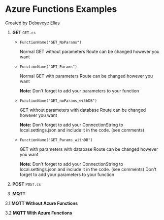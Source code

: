 # Azure Functions Examples
Created by Debaveye Elias

1. **GET** `GET.cs`

	* `FunctionName("GET_NoParams")`

		Normal GET without parameters
		Route can be changed however you want


	* `FunctionName("GET_Params")`

		Normal GET with parameters
		Route can be changed however you want
		
		**Note:**
		Don't forget to add your parameters to your function


	* `FunctionName("GET_noParams_withDB")`

		GET without parameters with database
		Route can be changed however you want
		
		**Note:**
		Don't forget to add your ConnectionString to local.settings.json and include it in the code. (see comments)


	* `FunctionName("GET_Params_withDB")`

		GET with parameters with database
		Route can be changed however you want

		
		**Note:**
		Don't forget to add your ConnectionString to local.settings.json and include it in the code. (see comments)
		Don't forget to add your parameters to your function
		

2. **POST** `POST.cs`

3. **MQTT**

3.1 **MQTT Without Azure Functions**

3.2 **MQTT With Azure Functions**